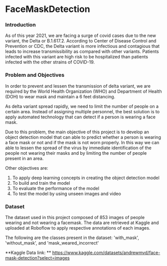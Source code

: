 # FaceMaskDetection

### Introduction
As of this year 2021, we are facing a surge of covid cases due to the new variant, the Delta or B.1.617.2. According to Center of Disease Control and Prevention or CDC, the Delta variant is more infectious and contagious that leads to increase transmissibility as compared with other variants. Patients infected with this variant are high risk to be hospitalized than patients infected with the other strains of COVID-19.

### Problem and Objectives
In order to prevent and lessen the transmission of delta variant, we are required by the World Health Organization (WHO) and Department of Health (DOH) to wear mask and maintain a 6 feet distancing.

As delta variant spread rapidly, we need to limit the number of people on a certain area. Instead of assigning multiple personnel, the best solution is to apply automated technology that can detect if a person is wearing a face mask.

Due to this problem, the main objective of this project is to develop an object detection model that can able to predict whether a person is wearing a face mask or not and if the mask is not worn properly. In this way we can able to lessen the spread of the virus by immediate identification of the people not wearing their masks and by limiting the number of people present in an area.

Other objectives are:

1. To apply deep learning concepts in creating the object detection model
2. To build and train the model
3. To evaluate the performance of the model
4. To test the model by using unseen images and video

### Dataset
The dataset used in this project composed of 853 images of people wearing and not wearing a facemask. The data are retrieved at Kaggle and uploaded at Roboflow to apply respective annotations of each images.

The following are the classes present in the dataset: 'with_mask', 'without_mask', and 'mask_weared_incorrect'

**Kaggle Data link: ** https://www.kaggle.com/datasets/andrewmvd/face-mask-detection?select=images
